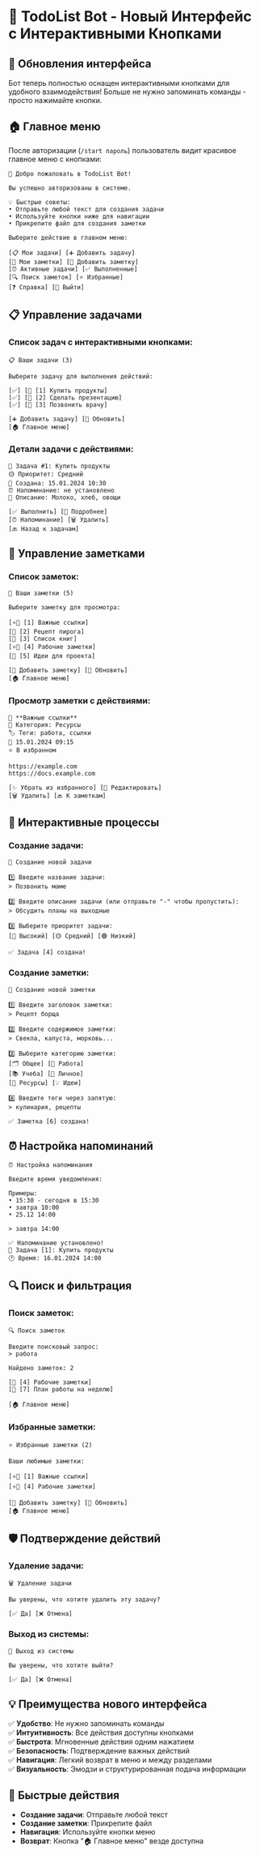 # 🎯 TodoList Bot - Новый Интерфейс с Интерактивными Кнопками

## 🎉 Обновления интерфейса

Бот теперь полностью оснащен интерактивными кнопками для удобного взаимодействия! Больше не нужно запоминать команды - просто нажимайте кнопки.

## 🏠 Главное меню

После авторизации (`/start пароль`) пользователь видит красивое главное меню с кнопками:

```
🎉 Добро пожаловать в TodoList Bot!

Вы успешно авторизованы в системе.

💡 Быстрые советы:
• Отправьте любой текст для создания задачи
• Используйте кнопки ниже для навигации
• Прикрепите файл для создания заметки

Выберите действие в главном меню:

[📋 Мои задачи] [➕ Добавить задачу]
[📝 Мои заметки] [📄 Добавить заметку]
[⏰ Активные задачи] [✅ Выполненные]
[🔍 Поиск заметок] [⭐ Избранные]
[❓ Справка] [🚪 Выйти]
```

## 📋 Управление задачами

### Список задач с интерактивными кнопками:
```
📋 Ваши задачи (3)

Выберите задачу для выполнения действий:

[✅] [👀 [1] Купить продукты]
[✅] [👀 [2] Сделать презентацию]
[✅] [👀 [3] Позвонить врачу]

[➕ Добавить задачу] [🔄 Обновить]
[🏠 Главное меню]
```

### Детали задачи с действиями:
```
📌 Задача #1: Купить продукты
🟡 Приоритет: Средний
📅 Создана: 15.01.2024 10:30
⏰ Напоминание: не установлено
📝 Описание: Молоко, хлеб, овощи

[✅ Выполнить] [👀 Подробнее]
[⏰ Напоминание] [🗑️ Удалить]
[🔙 Назад к задачам]
```

## 📝 Управление заметками

### Список заметок:
```
📝 Ваши заметки (5)

Выберите заметку для просмотра:

[⭐📝 [1] Важные ссылки]
[📝 [2] Рецепт пирога]
[📝 [3] Список книг]
[⭐📝 [4] Рабочие заметки]
[📝 [5] Идеи для проекта]

[📄 Добавить заметку] [🔄 Обновить]
[🏠 Главное меню]
```

### Просмотр заметки с действиями:
```
📝 **Важные ссылки**
📂 Категория: Ресурсы
🏷️ Теги: работа, ссылки
📅 15.01.2024 09:15
⭐ В избранном

https://example.com
https://docs.example.com

[✨ Убрать из избранного] [📝 Редактировать]
[🗑️ Удалить] [🔙 К заметкам]
```

## 🔄 Интерактивные процессы

### Создание задачи:
```
📝 Создание новой задачи

1️⃣ Введите название задачи:
> Позвонить маме

2️⃣ Введите описание задачи (или отправьте "-" чтобы пропустить):
> Обсудить планы на выходные

3️⃣ Выберите приоритет задачи:
[🔴 Высокий] [🟡 Средний] [🟢 Низкий]

✅ Задача [4] создана!
```

### Создание заметки:
```
📄 Создание новой заметки

1️⃣ Введите заголовок заметки:
> Рецепт борща

2️⃣ Введите содержимое заметки:
> Свекла, капуста, морковь...

3️⃣ Выберите категорию заметки:
[🗂️ Общее] [💼 Работа]
[📚 Учеба] [👤 Личное]
[🔗 Ресурсы] [💡 Идеи]

4️⃣ Введите теги через запятую:
> кулинария, рецепты

✅ Заметка [6] создана!
```

## ⏰ Настройка напоминаний

```
⏰ Настройка напоминания

Введите время уведомления:

Примеры:
• 15:30 - сегодня в 15:30
• завтра 10:00
• 25.12 14:00

> завтра 14:00

✅ Напоминание установлено!
📌 Задача [1]: Купить продукты
🕐 Время: 16.01.2024 14:00
```

## 🔍 Поиск и фильтрация

### Поиск заметок:
```
🔍 Поиск заметок

Введите поисковый запрос:
> работа

Найдено заметок: 2

[📝 [4] Рабочие заметки]
[📝 [7] План работы на неделю]

[🏠 Главное меню]
```

### Избранные заметки:
```
⭐ Избранные заметки (2)

Ваши любимые заметки:

[⭐📝 [1] Важные ссылки]
[⭐📝 [4] Рабочие заметки]

[📄 Добавить заметку] [🔄 Обновить]
[🏠 Главное меню]
```

## 🛡️ Подтверждение действий

### Удаление задачи:
```
🗑️ Удаление задачи

Вы уверены, что хотите удалить эту задачу?

[✅ Да] [❌ Отмена]
```

### Выход из системы:
```
🚪 Выход из системы

Вы уверены, что хотите выйти?

[✅ Да] [❌ Отмена]
```

## 💡 Преимущества нового интерфейса

✅ **Удобство**: Не нужно запоминать команды  
✅ **Интуитивность**: Все действия доступны кнопками  
✅ **Быстрота**: Мгновенные действия одним нажатием  
✅ **Безопасность**: Подтверждение важных действий  
✅ **Навигация**: Легкий возврат в меню и между разделами  
✅ **Визуальность**: Эмодзи и структурированная подача информации  

## 🚀 Быстрые действия

- **Создание задачи**: Отправьте любой текст
- **Создание заметки**: Прикрепите файл  
- **Навигация**: Используйте кнопки меню
- **Возврат**: Кнопка "🏠 Главное меню" везде доступна 